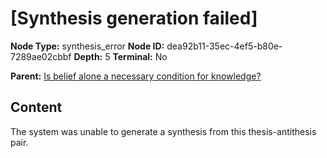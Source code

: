 # [Synthesis generation failed]

**Node Type:** synthesis_error
**Node ID:** dea92b11-35ec-4ef5-b80e-7289ae02cbbf
**Depth:** 5
**Terminal:** No

**Parent:** [Is belief alone a necessary condition for knowledge?](is-belief-alone-a-necessary-condition-for-knowledge-antithesis-021f2b23-5d00-4fd2-87fd-f88c17a81ba6.md)

## Content

The system was unable to generate a synthesis from this thesis-antithesis pair.
